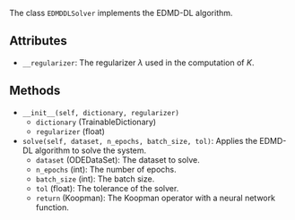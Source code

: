 
The class `EDMDDLSolver` implements the EDMD-DL algorithm.

## Attributes

- `__regularizer`: The regularizer $\lambda$ used in the computation of $K$.

## Methods

- `__init__(self, dictionary, regularizer)`
    - `dictionary` (TrainableDictionary)
    - `regularizer` (float)
- `solve(self, dataset, n_epochs, batch_size, tol)`: 
  Applies the EDMD-DL algorithm to solve the system.
    - `dataset` (ODEDataSet): The dataset to solve.
    - `n_epochs` (int): The number of epochs.
    - `batch_size` (int): The batch size.
    - `tol` (float): The tolerance of the solver.
    - `return` (Koopman): The Koopman operator with a neural network function.





